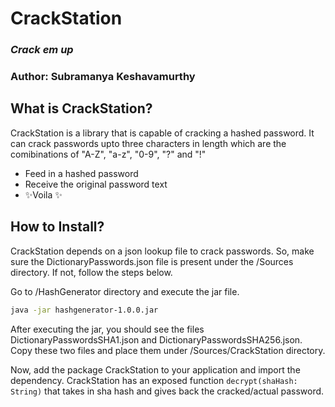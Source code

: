 # CrackStation
### _Crack em up_
### Author: Subramanya Keshavamurthy

## What is CrackStation?

CrackStation is a library that is capable of cracking a hashed password. It can crack passwords upto three characters in length which are the comibinations of "A-Z", "a-z", "0-9", "?" and "!"
- Feed in a hashed password
- Receive the original password text
- ✨Voila ✨

## How to Install?

CrackStation depends on a json lookup file to crack passwords. So, make sure the DictionaryPasswords.json file is present under the /Sources directory. If not, follow the steps below.

Go to /HashGenerator directory and execute the jar file.

```sh
java -jar hashgenerator-1.0.0.jar
```

After executing the jar, you should see the files DictionaryPasswordsSHA1.json and DictionaryPasswordsSHA256.json. Copy these two files and place them under /Sources/CrackStation directory.

Now, add the package CrackStation to your application and import the dependency. CrackStation has an exposed function `decrypt(shaHash: String)` that takes in sha hash and gives back the cracked/actual password.
